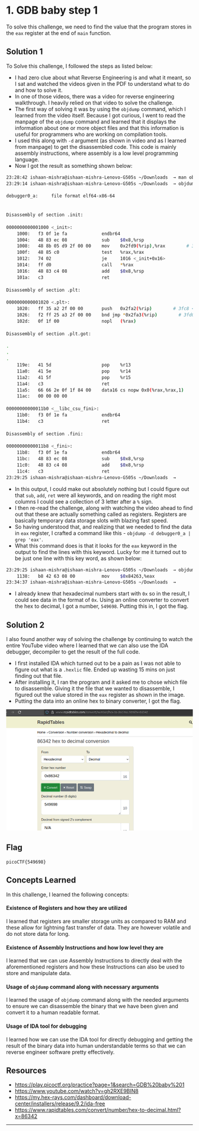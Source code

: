 # 1. GDB baby step 1 
To solve this challenge, we need to find the value that the program stores in the `eax` register at the end of `main` function. 

## Solution 1 

To Solve this challenge, I followed the steps as listed below: 
- I had zero clue about what Reverse Engineering is and what it meant, so I sat and watched the videos given in the PDF to understand what to do and how to solve it. 
- In one of those videos, there was a video for reverse engineering walkthrough. I heavily relied on that video to solve the challenge. 
- The first way of solving it was by using the `objdump` command, which I learned from the video itself. Because I got curious, I went to read the manpage of the `objdump` command and learned that it displays the information about one or more object files and that this information is useful for programmers who are working on compilation tools. 
- I used this along with `-d` argument (as shown in video and as I learned from manpage) to get the disassembled code. This code is mainly assembly instructions, where assembly is a low level programming language. 
- Now I got the result as something shown below: 

```bash 
23:28:42 ishaan-mishra@ishaan-mishra-Lenovo-G505s ~/Downloads  → man objdump 
23:29:14 ishaan-mishra@ishaan-mishra-Lenovo-G505s ~/Downloads  → objdump -d debugger0_a

debugger0_a:     file format elf64-x86-64


Disassembly of section .init:

0000000000001000 <_init>:
    1000:	f3 0f 1e fa          	endbr64
    1004:	48 83 ec 08          	sub    $0x8,%rsp
    1008:	48 8b 05 d9 2f 00 00 	mov    0x2fd9(%rip),%rax        # 3fe8 <__gmon_start__>
    100f:	48 85 c0             	test   %rax,%rax
    1012:	74 02                	je     1016 <_init+0x16>
    1014:	ff d0                	call   *%rax
    1016:	48 83 c4 08          	add    $0x8,%rsp
    101a:	c3                   	ret

Disassembly of section .plt:

0000000000001020 <.plt>:
    1020:	ff 35 a2 2f 00 00    	push   0x2fa2(%rip)        # 3fc8 <_GLOBAL_OFFSET_TABLE_+0x8>
    1026:	f2 ff 25 a3 2f 00 00 	bnd jmp *0x2fa3(%rip)        # 3fd0 <_GLOBAL_OFFSET_TABLE_+0x10>
    102d:	0f 1f 00             	nopl   (%rax)

Disassembly of section .plt.got:

.
.
.
    119e:	41 5d                	pop    %r13
    11a0:	41 5e                	pop    %r14
    11a2:	41 5f                	pop    %r15
    11a4:	c3                   	ret
    11a5:	66 66 2e 0f 1f 84 00 	data16 cs nopw 0x0(%rax,%rax,1)
    11ac:	00 00 00 00 

00000000000011b0 <__libc_csu_fini>:
    11b0:	f3 0f 1e fa          	endbr64
    11b4:	c3                   	ret

Disassembly of section .fini:

00000000000011b8 <_fini>:
    11b8:	f3 0f 1e fa          	endbr64
    11bc:	48 83 ec 08          	sub    $0x8,%rsp
    11c0:	48 83 c4 08          	add    $0x8,%rsp
    11c4:	c3                   	ret
23:29:25 ishaan-mishra@ishaan-mishra-Lenovo-G505s ~/Downloads  → 

```
- In this output, I could make out absolutely nothing but I could figure out that `sub`, `add`, `ret` were all keywords, and on reading the right most columns I could see a collection of 3 letter after a `%` sign. 
- I then re-read the challenge, along with watching the video ahead to find out that these are actually something called as registers. Registers are basically temporary data storage slots with blazing fast speed. 
- So having understood that, and realizing that we needed to find the data in `eax` register, I crafted a command like this - `objdump -d debugger0_a | grep 'eax'`. 
- What this command does is that it looks for the `eax` keyword in the output to find the lines with this keyword. Lucky for me it turned out to be just one line with this key word, as shown below: 

```bash 
23:29:25 ishaan-mishra@ishaan-mishra-Lenovo-G505s ~/Downloads  → objdump -d debugger0_a | grep 'eax'
    1138:	b8 42 63 08 00       	mov    $0x84263,%eax
23:34:37 ishaan-mishra@ishaan-mishra-Lenovo-G505s ~/Downloads  → 
```
- I already knew that hexadecimal numbers start with `0x` so in the result, I could see data in the format of `0x`. Using an online converter to convert the hex to decimal, I got a number, `549698`. Putting this in, I got the flag.


## Solution 2 
I also found another way of solving the challenge by continuing to watch the entire YouTube video where I learned that we can also use the IDA debugger, decompiler to get the result of the full code. 

- I first installed IDA which turned out to be a pain as I was not able to figure out what is a `.hexlic` file. Ended up wasting 15 mins on just finding out that file. 
- After installing it, I ran the program and it asked me to chose which file to disassemble. Giving it the file that we wanted to disassemble, I figured out the value stored in the `eax` register as shown in the image. 
- Putting the data into an online hex to binary converter, I got the flag. 

![Hex to Binary](images/revEngg/Screenshot-2025-10-22-23-57-18.png)

## Flag 
`picoCTF{549698}`

## Concepts Learned 

In this challenge, I learned the following concepts:

#### Existence of Registers and how they are utilized
I learned that registers are smaller storage units as compared to RAM and these allow for lightning fast transfer of data. They are however volatile and do not store data for long.

#### Existence of Assembly Instructions and how low level they are 
I learned that we can use Assembly Instructions to directly deal with the aforementioned registers and how these Instructions can also be used to store and manipulate data.

#### Usage of `objdump` command along with necessary arguments
I learned the usage of `objdump` command along with the needed arguments to ensure we can disassemble the binary that we have been given and convert it to a human readable format.

#### Usage of IDA tool for debugging
I learned how we can use the IDA tool for directly debugging and getting the result of the binary data into human understandable terms so that we can reverse engineer software pretty effectively. 

## Resources
- https://play.picoctf.org/practice?page=1&search=GDB%20baby%201
- https://www.youtube.com/watch?v=gh2RXE9BIN8
- https://my.hex-rays.com/dashboard/download-center/installers/release/9.2/ida-free
- https://www.rapidtables.com/convert/number/hex-to-decimal.html?x=86342
----------------------------------------------------------------------------------------------------------------------------------

